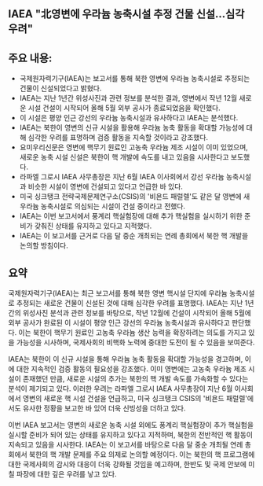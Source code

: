 ## IAEA "北영변에 우라늄 농축시설 추정 건물 신설…심각 우려"

## 주요 내용:
*   국제원자력기구(IAEA)는 보고서를 통해 북한 영변에 우라늄 농축시설로 추정되는 건물이 신설되었다고 밝혔다.
*   IAEA는 지난 1년간 위성사진과 관련 정보를 분석한 결과, 영변에서 작년 12월 새로운 시설 건설이 시작되어 올해 5월 외부 공사가 종료되었음을 확인했다.
*   이 시설은 평양 인근 강선의 우라늄 농축시설과 유사하다고 IAEA는 분석했다.
*   IAEA는 북한이 영변의 신규 시설을 활용해 우라늄 농축 활동을 확대할 가능성에 대해 심각한 우려를 표명하며 검증 활동을 지속할 것이라고 강조했다.
*   요미우리신문은 영변에 핵무기 원료인 고농축 우라늄 제조 시설이 이미 있었으며, 새로운 농축 시설 신설은 북한이 핵 개발에 속도를 내고 있음을 시사한다고 보도했다.
*   라파엘 그로시 IAEA 사무총장은 지난 6월 IAEA 이사회에서 강선 우라늄 농축시설과 비슷한 시설이 영변에 건설되고 있다고 언급한 바 있다.
*   미국 싱크탱크 전략국제문제연구소(CSIS)의 '비욘드 패럴렐'도 같은 달 영변에 새 우라늄 농축시설로 의심되는 시설이 건설 중이라고 전했다.
*   IAEA는 이번 보고서에서 풍계리 핵실험장에 대해 추가 핵실험을 실시하기 위한 준비가 갖춰진 상태를 유지하고 있다고 지적했다.
*   IAEA는 이 보고서를 근거로 다음 달 중순 개최되는 연례 총회에서 북한 핵 개발을 논의할 방침이다.

## 요약

국제원자력기구(IAEA)는 최근 보고서를 통해 북한 영변 핵시설 단지에 우라늄 농축시설로 추정되는 새로운 건물이 신설된 것에 대해 심각한 우려를 표명했다. IAEA는 지난 1년간의 위성사진 분석과 관련 정보를 바탕으로, 작년 12월에 건설이 시작되어 올해 5월에 외부 공사가 완료된 이 시설이 평양 인근 강선의 우라늄 농축시설과 유사하다고 판단했다. 이는 북한이 핵무기 원료인 고농축 우라늄 생산 능력을 확장하려는 의도를 가지고 있을 가능성을 시사하며, 국제사회의 비핵화 노력에 중대한 도전이 될 수 있음을 보여준다.

IAEA는 북한이 이 신규 시설을 통해 우라늄 농축 활동을 확대할 가능성을 경고하며, 이에 대한 지속적인 검증 활동의 필요성을 강조했다. 이미 영변에는 고농축 우라늄 제조 시설이 존재했던 만큼, 새로운 시설의 추가는 북한의 핵 개발 속도를 가속화할 수 있다는 분석이 제기되고 있다. 이러한 우려는 라파엘 그로시 IAEA 사무총장이 지난 6월 이사회에서 영변의 새로운 핵 시설 건설을 언급하고, 미국 싱크탱크 CSIS의 '비욘드 패럴렐'에서도 유사한 정황을 보고한 바 있어 더욱 신빙성을 더하고 있다.

이번 IAEA 보고서는 영변의 새로운 농축 시설 외에도 풍계리 핵실험장이 추가 핵실험을 실시할 준비가 되어 있는 상태를 유지하고 있다고 지적하며, 북한의 전반적인 핵 활동이 지속되고 있음을 시사한다. IAEA는 이 보고서를 바탕으로 다음 달 중순 개최될 연례 총회에서 북한의 핵 개발 문제를 주요 의제로 논의할 예정이다. 이는 북한의 핵 프로그램에 대한 국제사회의 감시와 대응이 더욱 강화될 것임을 예고하며, 한반도 및 국제 안보에 미칠 파장에 대한 깊은 우려를 낳고 있다.